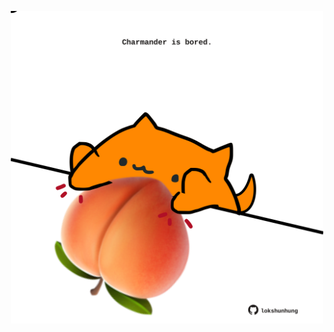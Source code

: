 <!-- built at 07/10/2024, 20:00:38 UTC -->
<p align="center">
  <img width="500" height="500" src="./ReadmeImage.svg">
</p>
